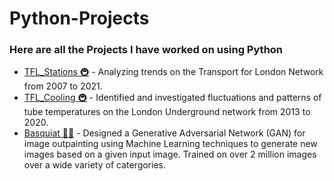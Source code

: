 # Python-Projects
### Here are all the Projects I have worked on using Python

  * [TFL_Stations 🚇](https://github.com/Osakwe1/TFL_Stations) - Analyzing trends on the Transport for London Network from 2007 to 2021.
  * [TFL_Cooling 🚇](https://github.com/Osakwe1/US_Accidents) - Identified and investigated fluctuations and patterns of tube temperatures on the London Underground network from 2013 to 2020. 
  * [Basquiat 🎨🤖](https://github.com/Osakwe1/Basquiat) - Designed a Generative Adversarial Network (GAN) for image outpainting using Machine Learning techniques to generate new images based on a given input image. Trained on over 2 million images over a wide variety of catergories.

